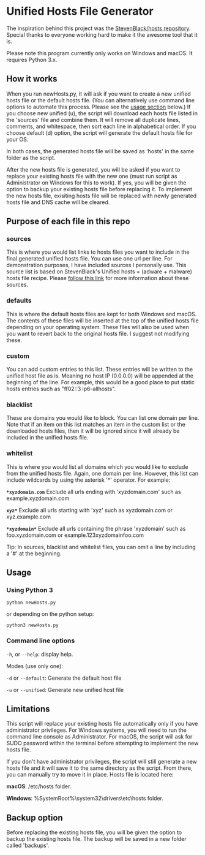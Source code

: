 # Unified Hosts File Generator

The inspiration behind this project was the [StevenBlack/hosts repository](https://github.com/StevenBlack/hosts). Special thanks to everyone working hard to make it the awesome tool that it is.

Please note this program currently only works on Windows and macOS. It requires Python 3.x.

## How it works

When you run newHosts.py, it will ask if you want to create a new unified hosts file or the default hosts file. (You can alternatively use command line options to automate this process.  Please see the [usage section](#usage) below.) If you choose new unified (u), the script will download each hosts file listed in the 'sources' file and combine them. It will remove all duplicate lines, comments, and whitespace, then sort each line in alphabetical order. If you choose default (d) option, the script will generate the default hosts file for your OS.

In both cases, the generated hosts file will be saved as 'hosts' in the same folder as the script.

After the new hosts file is generated, you will be asked if you want to replace your existing hosts file with the new one (must run script as Administrator on Windows for this to work). If yes, you will be given the option to backup your existing hosts file before replacing it. To implement the new hosts file, exisiting hosts file will be replaced with newly generated hosts file and DNS cache will be cleared.

## Purpose of each file in this repo

### sources

This is where you would list links to hosts files you want to include in the final generated unified hosts file. You can use one url per line.  For demonstration purposes, I have included sources I personally use.  This source list is based on StevenBlack's Unified hosts = (adware + malware) hosts file recipe.  Please [follow this link](https://github.com/StevenBlack/hosts/blob/master/readme.md#sources-of-hosts-data-unified-in-this-variant) for more information about these sources.

### defaults

This is where the default hosts files are kept for both Windows and macOS.  The contents of these files will be inserted at the top of the unified hosts file depending on your operating system.  These files will also be used when you want to revert back to the original hosts file.  I suggest not modifying these.

### custom

You can add custom entries to this list.  These entries will be written to the unified host file as is.  Meaning no host IP (0.0.0.0) will be appended at the beginning of the line. For example, this would be a good place to put static hosts entries such as "ff02::3 ip6-allhosts".

### blacklist

These are domains you would like to block. You can list one domain per line. Note that if an item on this list matches an item in the custom list or the downloaded hosts files, then it will be ignored since it will already be included in the unified hosts file.

### whitelist

This is where you would list all domains which you would like to exclude from the unified hosts file.  Again, one domain per line. However, this list can include wildcards by using the asterisk '*' operator.  For example:

**`*xyzdomain.com`** Exclude all urls ending with 'xyzdomain.com' such as example.xyzdomain.com

**`xyz*`** Exclude all urls starting with 'xyz' such as xyzdomain.com or xyz.example.com

**`*xyzdomain*`** Exclude all urls containing the phrase 'xyzdomain' such as foo.xyzdomain.com or example.123xyzdomainfoo.com

Tip: In sources, blacklist and whitelist files, you can omit a line by including a '#' at the beginning.

## Usage

### Using Python 3

    python newHosts.py

or depending on the python setup:

    python3 newHosts.py

### Command line options

`-h`, or `--help`: display help.

Modes (use only one):

`-d` or `--default`: Generate the default host file

`-u` or `--unified`: Generate new unified host file

## Limitations

This script will replace your existing hosts file automatically only if you have administrator privileges.  For Windows systems, you will need to run the command line console as Administrator. For macOS, the script will ask for SUDO password within the terminal before attempting to implement the new hosts file.

If you don't have administrator privileges, the script will still generate a new hosts file and it will save it to the same directory as the script. From there, you can manually try to move it in place. Hosts file is located here:

**macOS**: /etc/hosts folder.

**Windows**: %SystemRoot%\system32\drivers\etc\hosts folder.

## Backup option

Before replacing the existing hosts file, you will be given the option to backup the existing hosts file.  The backup will be saved in a new folder called 'backups'.
